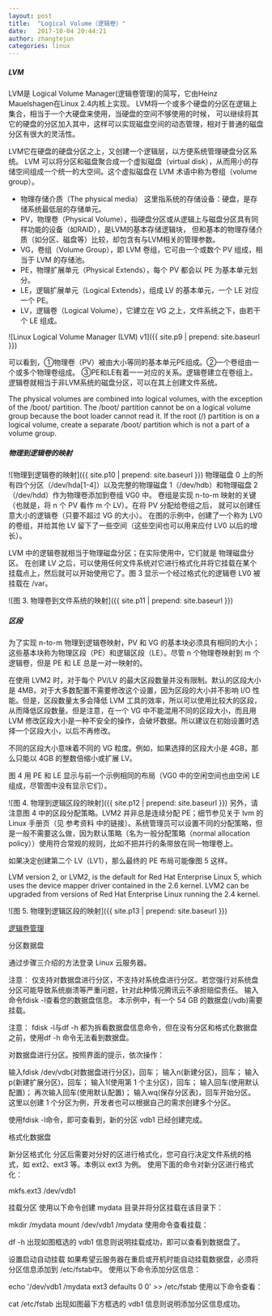 ```yaml
---
layout: post
title:  "Logical Volume（逻辑卷）"
date:   2017-10-04 20:44:21
author: zhangtejun
categories: linux
---
```

##### LVM
LVM是 Logical Volume Manager(逻辑卷管理)的简写，它由Heinz Mauelshagen在Linux 2.4内核上实现。
LVM将一个或多个硬盘的分区在逻辑上集合，相当于一个大硬盘来使用，当硬盘的空间不够使用的时候，
可以继续将其它的硬盘的分区加入其中，这样可以实现磁盘空间的动态管理，相对于普通的磁盘分区有很大的灵活性。

LVM它在硬盘的硬盘分区之上，又创建一个逻辑层，以方便系统管理硬盘分区系统。
LVM 可以将分区和磁盘聚合成一个虚拟磁盘（virtual disk），从而用小的存储空间组成一个统一的大空间。这个虚拟磁盘在 LVM 术语中称为卷组（volume group）。

* 物理存储介质（The physical media）
  这里指系统的存储设备：硬盘，是存储系统最低层的存储单元。
* PV，物理卷（Physical Volume），指硬盘分区或从逻辑上与磁盘分区具有同样功能的设备（如RAID），是LVM的基本存储逻辑块，
  但和基本的物理存储介质（如分区、磁盘等）比较，却包含有与LVM相关的管理参数。
* VG，卷组（Volume Group），即 LVM 卷组，它可由一个或数个 PV 组成，相当于 LVM 的存储池。
* PE，物理扩展单元（Physical Extends），每个 PV 都会以 PE 为基本单元划分。
* LE，逻辑扩展单元（Logical Extends），组成 LV 的基本单元，一个 LE 对应一个 PE。
* LV，逻辑卷（Logical Volume），它建立在 VG 之上，文件系统之下，由若干个 LE 组成。

![Linux Logical Volume Manager (LVM) v1]({{ site.p9 | prepend: site.baseurl }})

可以看到，①物理卷（PV）被由大小等同的基本单元PE组成。②一个卷组由一个或多个物理卷组成。
③PE和LE有着一一对应的关系。逻辑卷建立在卷组上。逻辑卷就相当于非LVM系统的磁盘分区，可以在其上创建文件系统。

The physical volumes are combined into logical volumes, with the exception of the /boot/ partition. The /boot/ partition cannot be on a logical volume group because the boot loader cannot read it. If the root (/) partition is on a logical volume, create a separate /boot/ partition which is not a part of a volume group.


##### 物理到逻辑卷的映射
![物理到逻辑卷的映射]({{ site.p10 | prepend: site.baseurl }})
物理磁盘 0 上的所有四个分区（/dev/hda[1-4]）以及完整的物理磁盘 1（/dev/hdb）和物理磁盘 2（/dev/hdd）作为物理卷添加到卷组 VG0 中。
卷组是实现 n-to-m 映射的关键（也就是，将 n 个 PV 看作 m 个 LV）。在将 PV 分配给卷组之后， 就可以创建任意大小的逻辑卷（只要不超过 VG 的大小）。
在图的示例中，创建了一个称为 LV0 的卷组，并给其他 LV 留下了一些空间（这些空间也可以用来应付 LV0 以后的增长）。

LVM 中的逻辑卷就相当于物理磁盘分区；在实际使用中，它们就是 物理磁盘分区。
在创建 LV 之后，可以使用任何文件系统对它进行格式化并将它挂载在某个挂载点上，然后就可以开始使用它了。图 3 显示一个经过格式化的逻辑卷 LV0 被挂载在 /var。



![图 3. 物理卷到文件系统的映射]({{ site.p11 | prepend: site.baseurl }})
##### 区段
为了实现 n-to-m 物理到逻辑卷映射，PV 和 VG 的基本块必须具有相同的大小；这些基本块称为物理区段（PE）和逻辑区段（LE）。尽管 n 个物理卷映射到 m 个逻辑卷，但是 PE 和 LE 总是一对一映射的。

在使用 LVM2 时，对于每个 PV/LV 的最大区段数量并没有限制。默认的区段大小是 4MB，对于大多数配置不需要修改这个设置，因为区段的大小并不影响 I/O 性能。但是，区段数量太多会降低 LVM 工具的效率，所以可以使用比较大的区段，从而降低区段数量。但是注意，在一个 VG 中不能混用不同的区段大小，而且用 LVM 修改区段大小是一种不安全的操作，会破坏数据。所以建议在初始设置时选择一个区段大小，以后不再修改。

不同的区段大小意味着不同的 VG 粒度。例如，如果选择的区段大小是 4GB，那么只能以 4GB 的整数倍缩小或扩展 LV。

图 4 用 PE 和 LE 显示与前一个示例相同的布局（VG0 中的空闲空间也由空闲 LE 组成，尽管图中没有显示它们）。

![图 4. 物理到逻辑区段的映射]({{ site.p12 | prepend: site.baseurl }})
另外，请注意图 4 中的区段分配策略。LVM2 并非总是连续分配 PE；细节参见关于 lvm 的 Linux 手册页（见 参考资料 中的链接）。系统管理员可以设置不同的分配策略，但是一般不需要这么做，因为默认策略（名为一般分配策略（normal allocation policy））使用符合常规的规则，比如不把并行的条带放在同一物理卷上。

如果决定创建第二个 LV（LV1），那么最终的 PE 布局可能像图 5 这样。

LVM version 2, or LVM2, is the default for Red Hat Enterprise Linux 5, which uses the device mapper driver contained in the 2.6 kernel. LVM2 can be upgraded from versions of Red Hat Enterprise Linux running the 2.4 kernel.

![图 5. 物理到逻辑区段的映射]({{ site.p13 | prepend: site.baseurl }})

[逻辑卷管理](https://www.ibm.com/developerworks/cn/linux/l-lvm2/#resources)




分区数据盘

通过步骤三介绍的方法登录 Linux 云服务器。

注意：
仅支持对数据盘进行分区，不支持对系统盘进行分区。若您强行对系统盘分区可能导致系统崩溃等严重问题，针对此种情况腾讯云不承担赔偿责任。
输入命令fdisk -l查看您的数据盘信息。
本示例中，有一个 54 GB 的数据盘(/vdb)需要挂载。

注意：
fdisk -l与df -h 都为拆看数据盘信息命令，但在没有分区和格式化数据盘之前，使用df -h 命令无法看到数据盘。


对数据盘进行分区。按照界面的提示，依次操作：

输入fdisk /dev/vdb(对数据盘进行分区)，回车；
输入n(新建分区)，回车；
输入p(新建扩展分区)，回车；
输入1(使用第 1 个主分区)，回车；
输入回车(使用默认配置)；
再次输入回车(使用默认配置)；
输入wq(保存分区表)，回车开始分区。
这里以创建 1 个分区为例，开发者也可以根据自己的需求创建多个分区。


使用fdisk -l命令，即可查看到，新的分区 vdb1 已经创建完成。


格式化数据盘

新分区格式化
分区后需要对分好的区进行格式化，您可自行决定文件系统的格式，如 ext2、ext3 等。本例以 ext3 为例。
使用下面的命令对新分区进行格式化：

 mkfs.ext3 /dev/vdb1


挂载分区
使用以下命令创建 mydata 目录并将分区挂载在该目录下：

 mkdir /mydata
mount /dev/vdb1 /mydata
使用命令查看挂载：

 df -h
出现如图框选的 vdb1 信息则说明挂载成功，即可以查看到数据盘了。


设置启动自动挂载
如果希望云服务器在重启或开机时能自动挂载数据盘，必须将分区信息添加到 /etc/fstab中。
使用以下命令添加分区信息：

 echo '/dev/vdb1 /mydata ext3 defaults 0 0' >> /etc/fstab
使用以下命令查看：

 cat /etc/fstab
出现如图最下方框选的 vdb1 信息则说明添加分区信息成功。
